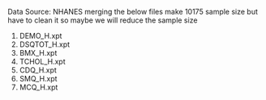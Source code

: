 Data Source: 
NHANES merging the below files make 10175 sample size but have to clean it so maybe we will reduce the sample size
1. DEMO_H.xpt
2. DSQTOT_H.xpt
3. BMX_H.xpt
4. TCHOL_H.xpt
5. CDQ_H.xpt
6. SMQ_H.xpt
7. MCQ_H.xpt

